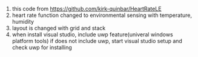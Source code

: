 1. this code from https://github.com/kirk-quinbar/HeartRateLE
2. heart rate function changed to environmental sensing with temperature, humidity
3. layout is changed with grid and stack
4. when install visual studio, include uwp feature(univeral windows platform tools)
   if does not include uwp, start visual studio setup and check uwp for installing
